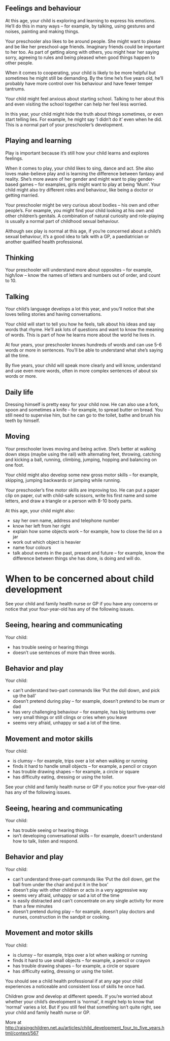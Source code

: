 ## Feelings and behaviour 
At this age, your child is exploring and learning to express his emotions. He’ll do this in many ways – for example, by talking, using gestures and noises, painting and making things.

Your preschooler also likes to be around people. She might want to please and be like her preschool-age friends. Imaginary friends could be important to her too. As part of getting along with others, you might hear her saying sorry, agreeing to rules and being pleased when good things happen to other people.

When it comes to cooperating, your child is likely to be more helpful but sometimes he might still be demanding. By the time he’s five years old, he’ll probably have more control over his behaviour and have fewer temper tantrums.

Your child might feel anxious about starting school. Talking to her about this and even visiting the school together can help her feel less worried.

In this year, your child might hide the truth about things sometimes, or even start telling lies. For example, he might say ‘I didn’t do it’ even when he did. This is a normal part of your preschooler’s development.

## Playing and learning 
Play is important because it’s still how your child learns and explores feelings.

When it comes to play, your child likes to sing, dance and act. She also loves make-believe play and is learning the difference between fantasy and reality. She’s more aware of her gender and might want to play gender-based games – for examples, girls might want to play at being ‘Mum’. Your child might also try different roles and behaviour, like being a doctor or getting married.

Your preschooler might be very curious about bodies – his own and other people’s. For example, you might find your child looking at his own and other children’s genitals. A combination of natural curiosity and role-playing is usually a normal part of childhood sexual behaviour.

Although sex play is normal at this age, if you’re concerned about a child’s sexual behaviour, it’s a good idea to talk with a GP, a paediatrician or another qualified health professional.

## Thinking 
Your preschooler will understand more about opposites – for example, high/low – know the names of letters and numbers out of order, and count to 10.

## Talking 
Your child’s language develops a lot this year, and you’ll notice that she loves telling stories and having conversations.

Your child will start to tell you how he feels, talk about his ideas and say words that rhyme. He’ll ask lots of questions and want to know the meaning of words. This is part of how he learns more about the world he lives in.

At four years, your preschooler knows hundreds of words and can use 5-6 words or more in sentences. You’ll be able to understand what she’s saying all the time.

By five years, your child will speak more clearly and will know, understand and use even more words, often in more complex sentences of about six words or more.

## Daily life 
Dressing himself is pretty easy for your child now. He can also use a fork, spoon and sometimes a knife – for example, to spread butter on bread. You still need to supervise him, but he can go to the toilet, bathe and brush his teeth by himself.

## Moving 
Your preschooler loves moving and being active. She’s better at walking down steps (maybe using the rail) with alternating feet, throwing, catching and kicking a ball, running, climbing, jumping, hopping and balancing on one foot.

Your child might also develop some new gross motor skills – for example, skipping, jumping backwards or jumping while running.

Your preschooler’s fine motor skills are improving too. He can put a paper clip on paper, cut with child-safe scissors, write his first name and some letters, and draw a triangle or a person with 8-10 body parts.

At this age, your child might also:
- say her own name, address and telephone number
- know her left from her right
- explain how some objects work – for example, how to close the lid on a jar
- work out which object is heavier
- name four colours
- talk about events in the past, present and future – for example, know the difference between things she has done, is doing and will do.

# When to be concerned about child development

See your child and family health nurse or GP if you have any concerns or notice that your four-year-old has any of the following issues.

## Seeing, hearing and communicating 
Your child:
- has trouble seeing or hearing things
- doesn’t use sentences of more than three words.

## Behavior and play 
Your child:
- can’t understand two-part commands like ‘Put the doll down, and pick up the ball’
- doesn’t pretend during play – for example, doesn’t pretend to be mum or dad
- has very challenging behaviour – for example, has big tantrums over very small things or still clings or cries when you leave
- seems very afraid, unhappy or sad a lot of the time.

## Movement and motor skills 
Your child:
- is clumsy – for example, trips over a lot when walking or running
- finds it hard to handle small objects – for example, a pencil or crayon
- has trouble drawing shapes – for example, a circle or square
- has difficulty eating, dressing or using the toilet.

See your child and family health nurse or GP if you notice your five-year-old has any of the following issues.

## Seeing, hearing and communicating 
Your child:
- has trouble seeing or hearing things
- isn’t developing conversational skills – for example, doesn’t understand how to talk, listen and respond.

## Behavior and play 
Your child:
- can’t understand three-part commands like ‘Put the doll down, get the ball from under the chair and put it in the box’
- doesn’t play with other children or acts in a very aggressive way
- seems very afraid, unhappy or sad a lot of the time
- is easily distracted and can’t concentrate on any single activity for more than a few minutes
- doesn’t pretend during play – for example, doesn’t play doctors and nurses, construction in the sandpit or cooking.

## Movement and motor skills 
Your child:
- is clumsy – for example, trips over a lot when walking or running
- finds it hard to use small objects – for example, a pencil or crayon
- has trouble drawing shapes – for example, a circle or square
- has difficulty eating, dressing or using the toilet.

You should see a child health professional if at any age your child experiences a noticeable and consistent loss of skills he once had.

Children grow and develop at different speeds. If you’re worried about whether your child’s development is ‘normal’, it might help to know that ‘normal’ varies a lot. But if you still feel that something isn’t quite right, see your child and family health nurse or GP.

More at http://raisingchildren.net.au/articles/child_development_four_to_five_years.html/context/567
